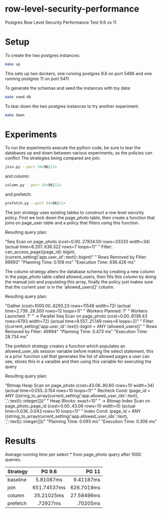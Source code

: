 # row-level-security-performance
Postgres Row Level Security Performance Test 9.6 vs 11

# Setup

To create the two postgres instances:
```bash
make up
```

This sets up two dockers, one running postgres 9.6 on port 5496 and one running postgres 11 on port 5411

To generate the schemas and seed the instances with toy data:
```bash
make seed-db
```

To tear down the two postgres instances to try another experiment:
```bash
make down
```

# Experiments

To run the experiments execute the python code, be sure to tear the databases up and down between various experiments, as the policies can conflict
The strategies being compared are join:
```bash
join.py --port 54<96|11> 
```

and column:
```bash
column.py --port 54<96|11> 
```

and prefetch:
```bash
prefetch.py --port 54<96|11> 
```

The join strategy uses existing tables to construct a row level security policy.  First we lock down the page_photo table, then create a function that joins on page_user table and a policy that filters using this function.  

Resulting query plan:

"Seq Scan on page_photo  (cost=0.00..27834.00 rows=33333 width=34) (actual time=8.207..636.322 rows=7 loops=1)"
"  Filter: can_access_page((page_id)::bigint, (current_setting('app.user_id'::text))::bigint)"
"  Rows Removed by Filter: 99993"
"Planning Time: 0.108 ms"
"Execution Time: 636.426 ms"

The column strategy alters the database schema by creating a new column in the page_photo table called allowed_users, then fills this column by doing the manual join and populating this array, finally the policy just makes sure that the current user is in the 'allowed_users[]' column.

Resulting query plan:

"Gather  (cost=1000.00..8293.23 rows=11548 width=72) (actual time=2.739..28.300 rows=12 loops=1)"
"  Workers Planned: 1"
"  Workers Launched: 1"
"  ->  Parallel Seq Scan on page_photo  (cost=0.00..6138.43 rows=6793 width=72) (actual time=9.557..21.149 rows=6 loops=2)"
"        Filter: ((current_setting('app.user_id'::text))::bigint = ANY (allowed_users))"
"        Rows Removed by Filter: 49994"
"Planning Time: 0.473 ms"
"Execution Time: 28.734 ms"

The prefetch strategy creates a function which populates an allowed_user_ids session variable before making the select statement, this is a prior function call that generates the list of allowed pages a user can see, stores this in a varaible and then using this variable for executing the query

Resulting query plan:

"Bitmap Heap Scan on page_photo  (cost=43.06..80.60 rows=10 width=34) (actual time=0.055..0.154 rows=10 loops=1)"
"  Recheck Cond: (page_id = ANY ((string_to_array(current_setting('app.allowed_user_ids'::text), ','::text))::integer[]))"
"  Heap Blocks: exact=10"
"  ->  Bitmap Index Scan on page_photo_page_id  (cost=0.00..43.06 rows=10 width=0) (actual time=0.036..0.043 rows=10 loops=1)"
"        Index Cond: (page_id = ANY ((string_to_array(current_setting('app.allowed_user_ids'::text), ','::text))::integer[]))"
"Planning Time: 0.093 ms"
"Execution Time: 0.306 ms"

# Results

Average running time per select * from page_photo query after 1000 queries.

| Strategy  | PG 9.6      | PG 11        |
| ----------|:-----------:| ------------:|
| baseline  | 5.81087ms   |  9.41187ms   |
| join      | 651.74537ms |  626.7019ms  |
| column    | 35.21025ms  |  27.58496ms  |
| prefetch  | .72927ms    |  .70205ms    |

